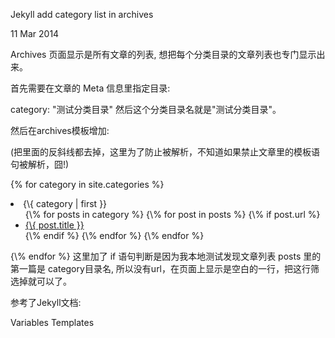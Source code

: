 Jekyll add category list in archives

11 Mar 2014

Archives 页面显示是所有文章的列表, 想把每个分类目录的文章列表也专门显示出来。

首先需要在文章的 Meta 信息里指定目录:

category: "测试分类目录"
然后这个分类目录名就是"测试分类目录"。

然后在archives模板增加:

(把里面的反斜线都去掉，这里为了防止被解析，不知道如果禁止文章里的模板语句被解析，囧!)

{\% for category in site.categories %}
<li><a name="{\{ category | first }}">{\{ category | first }}</a>
<ul>
{\% for posts in category %}
    {\% for post in posts %}
    {\% if post.url %}
    <li><a href="{\{ site.baseurl }}{\{ post.url }}">{\{ post.title }}</a></li>
    {\% endif %}
    {\% endfor %}
{\% endfor %}
</ul>
</li>
{\% endfor %}
这里加了 if 语句判断是因为我本地测试发现文章列表 posts 里的第一篇是 category目录名, 所以没有url，在页面上显示是空白的一行，把这行筛选掉就可以了。

参考了Jekyll文档:

Variables
Templates
